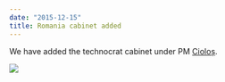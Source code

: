 ```yaml
---
date: "2015-12-15"
title: Romania cabinet added
---
```


We have added the technocrat cabinet under PM [Cioloș](http://www.parlgov.org/explore/ROU/cabinet/2015-11-10/).

![](/images/parliament-germany.jpg)
